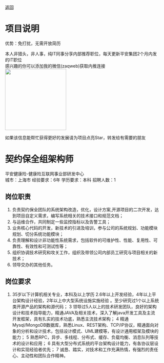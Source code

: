 [返回](../)

# 项目说明

优势：免打扰，无需开放简历

本人非猎头，非人事，纯IT同事分享内部推荐职位，每天更新平安集团2个月内发的IT职位  
感兴趣的你可以添加我的微信(zaqweb)获取内推连接  
<img src="https://github.com/zaqweb/PA-IT-JOBS/blob/master/WechatICode.jpeg"  height="200" width="200">

如果该信息能帮忙获得更好的发展请为项目点亮Star，转发给有需要的朋友

# 契约保全组架构师
平安健康险-健康险互联网事业部研发中心  
城市：上海市 经验要求：6年 学历要求：本科  招聘人数：1

## 岗位职责
1. 负责契约保全团队的系统架构改造，优化，设计方案,开源项目的二次开发，达到项目自定义需求，编写系统相关的技术接口和规范文档；
2. 与运维合作，共同制定一些监控指标以及告警工具；
3. 业务核心代码的开发，新技术的引进及培训，参与公司的系统规划、功能模块规划、切分系统功能模块；
4. 负责理解和设计非功能性系统需求，包括软件的可维护性、性能、复用性、可靠性、有效性和可测试性等；
5. 组织协调技术研究和攻关工作，组织及带领公司内部员工研究与项目相关的新技术；
6. 领导交办的其他任务。

## 岗位要求
1. 35岁以下计算机相关专业，本科及以上学历 
2.6年以上开发经验，4年以上平台架构设计经验，2年以上中大型系统设施实施经验 。至少研究过1个以上系统类开源产品的架构和源代码；
3 领导过5人以上的技术研发团队，良好的架构设计和技术指导能力，精通JAVA及相关技术，深入了解java开发工具及主流开发框架，具有扎实的技术功底，熟悉主流技术架构；
4 精通Mysql/MongoDB数据库，熟悉Linux、REST架构、TCP/IP协议，精通面向对象的分析和设计技术，包括设计模式、UML建模等，有设计通用框架及模块的能力；
5 熟悉RPC，异步、多线程、分布式、缓存、负载均衡、消息队列等技术的设计和应用；
6 具有大型分布式系统的平台架构设计能力，有各协议层设计和实现经验者优先；
7 诚恳、踏实，对技术和工作充满热情，有强烈的责任心、主动性和团队合作精神。




